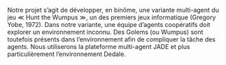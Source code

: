 Notre projet s’agit de développer, en binôme, une variante multi-agent du jeu ≪ Hunt the Wumpus ≫, un des premiers jeux informatique (Gregory Yobe, 1972).
Dans notre variante, une équipe d’agents coopératifs doit explorer un environnement inconnu. Des Golems (ou Wumpus) sont toutefois présents dans l’environnement afin de compliquer la tâche des agents.
Nous utiliserons la plateforme multi-agent JADE et plus particulièrement l’environnement Dedale.
